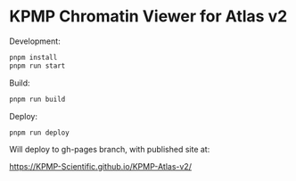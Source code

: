 # KPMP Chromatin Viewer for Atlas v2

Development:

```sh
pnpm install
pnpm run start
```

Build:

```sh
pnpm run build
```

Deploy:

```sh
pnpm run deploy
```

Will deploy to gh-pages branch, with published site at:

https://KPMP-Scientific.github.io/KPMP-Atlas-v2/

